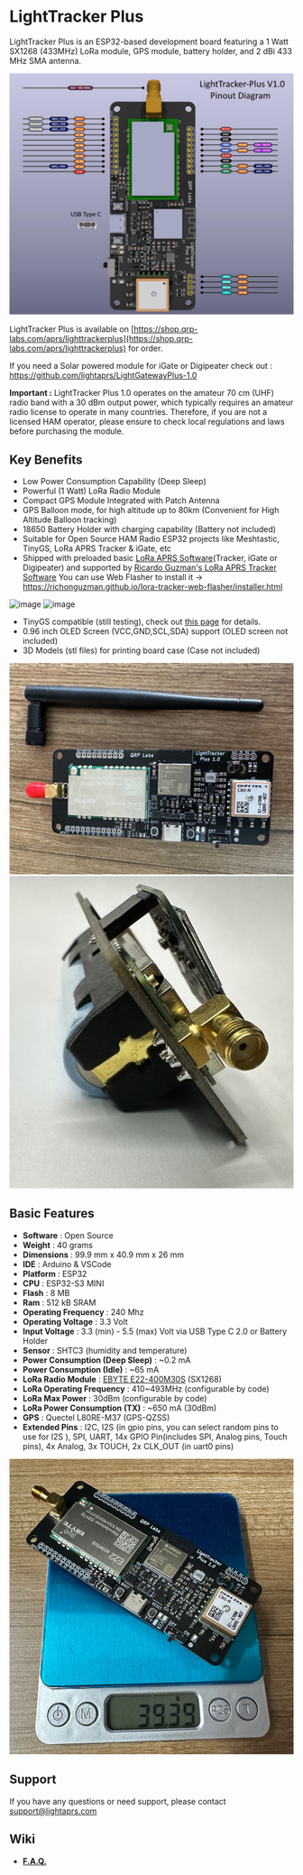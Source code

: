 # LightTracker Plus

LightTracker Plus is an ESP32-based development board featuring a 1 Watt SX1268 (433MHz) LoRa module, GPS module, battery holder, and 2 dBi 433 MHz SMA antenna.

<img src="images/lightracker_plus_pinout.jpg" width="600">

LightTracker Plus is available on [https://shop.qrp-labs.com/aprs/lighttrackerplus](https://shop.qrp-labs.com/aprs/lighttrackerplus) for order.

If you need a Solar powered module for iGate or Digipeater check out : https://github.com/lightaprs/LightGatewayPlus-1.0

**Important :** LightTracker Plus 1.0 operates on the amateur 70 cm (UHF) radio band with a 30 dBm output power, which typically requires an amateur radio license to operate in many countries. Therefore, if you are not a licensed HAM operator, please ensure to check local regulations and laws before purchasing the module.

## Key Benefits

- Low Power Consumption Capability (Deep Sleep)
- Powerful (1 Watt) LoRa Radio Module
- Compact GPS Module Integrated with Patch Antenna
- GPS Balloon mode, for high altitude up to 80km (Convenient for High Altitude Balloon tracking)
- 18650 Battery Holder with charging capability (Battery not included)
- Suitable for Open Source HAM Radio ESP32 projects like Meshtastic, TinyGS, LoRa APRS Tracker & iGate, etc
- Shipped with preloaded basic [LoRa APRS Software](https://github.com/lightaprs/LightLoRaAPRS/)(Tracker, iGate or Digipeater) and supported by [Ricardo Guzman's LoRa APRS Tracker Software](https://github.com/richonguzman/LoRa_APRS_Tracker) You can use Web Flasher to install it -> https://richonguzman.github.io/lora-tracker-web-flasher/installer.html
  
![image](https://github.com/lightaprs/LightTracker-Plus-1.0/assets/48382675/700a36ae-999c-48d5-a819-16fefef5c49e)
![image](https://github.com/lightaprs/LightTracker-Plus-1.0/assets/48382675/de202284-7e09-43a0-81bc-c08842a1132a)
- TinyGS compatible (still testing), check out [this page](https://github.com/lightaprs/tinyGS/wiki) for details.
- 0.96 inch OLED Screen (VCC,GND,SCL,SDA) support (OLED screen not included)
- 3D Models (stl files) for printing board case (Case not included)

<img src="images/lighttracker_plus_with_antenna.jpg" width="600">
<img src="images/lightracker_plus_sma_connector_and_battery_holder.jpg" width="600">

## Basic Features

- **Software** : Open Source
- **Weight** : 40 grams
- **Dimensions** : 99.9 mm x 40.9 mm x 26 mm
- **IDE** : Arduino & VSCode
- **Platform** : ESP32
- **CPU** : ESP32-S3 MINI
- **Flash** : 8 MB
- **Ram** : 512 kB SRAM
- **Operating Frequency** : 240 Mhz
- **Operating Voltage** : 3.3 Volt
- **Input Voltage** : 3.3 (min) - 5.5 (max) Volt via USB Type C 2.0 or Battery Holder
- **Sensor** : SHTC3 (humidity and temperature)
- **Power Consumption (Deep Sleep)** : ~0.2 mA
- **Power Consumption (Idle)** : ~65 mA
- **LoRa Radio Module** : [EBYTE E22-400M30S](https://www.cdebyte.com/products/E22-400M30S) (SX1268)
- **LoRa Operating Frequency** : 410~493MHz (configurable by code)
- **LoRa Max Power** : 30dBm (configurable by code)
- **LoRa Power Consumption (TX)** : ~650 mA (30dBm)
- **GPS** : Quectel L80RE-M37 (GPS-QZSS)
- **Extended Pins** : I2C, I2S (in gpio pins, you can select random pins to use for I2S ), SPI, UART, 14x GPIO Pin(includes SPI, Analog pins, Touch pins), 4x Analog, 3x TOUCH, 2x CLK_OUT (in uart0 pins)

<img src="images/lighttracker_plus_weight.jpg" width="600">

## Support

If you have any questions or need support, please contact support@lightaprs.com

## Wiki

* **[F.A.Q.](https://github.com/lightaprs/LightTracker-Plus-1.0/wiki/F.A.Q.)**
